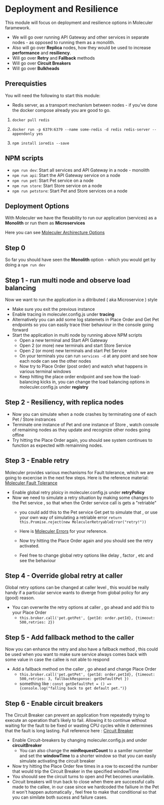 # Deployment and Resilience

This module will focus on deployment and resilience options in Moleculer faramework.
- We will go over running API Gateway and other services in separate nodes - as opposed to running them as a monolith.
- Also will go over **Replica** nodes, how they would be used to increase **performance** and **resiliency**.
- Will go over **Retry** and **Fallback** methods
- Will go over **Circuit Breakers** 
- Will go over **Bulkheads**  

## Prerequisties
You will need the following to start this module:
- Redis server, as a transport mechanism between nodes - if you've done the docker compose already you are good to go.
  
1. `docker pull redis`

2. `docker run -p 6379:6379 --name some-redis -d redis redis-server --appendonly yes`
  
3. `npm install ioredis --save`

## NPM scripts
- `npm run dev`: Start all services and API Gateway in a node - monolith 
- `npm run api`: Start the API Gateway service on a node 
- `npm run pet`: Start Pet service on a node 
- `npm run store`: Start Store service on a node 
- `npm run petstore`: Start Pet and Store services on a node  
  
## Deployment Options
With Moleculer we have the flexability to run our application (services) as a **Monolith** or run them as **Microservices** 

Here you can see [Moleculer Archirecture Options](https://moleculer.services/docs/0.14/clustering.html)

## Step 0 
So far you should have seen the **Monolith** option  - which you would get by doing a `npm run dev`

## Step 1 - run multi node and observe load balancing 
Now we want to run the application in a ditributed ( aka Microservice ) style 
- Make sure you exit the previous instance 
- Enable tracing in moleculer.config.js under **tracing**
- Alternatively you can add some log statemets in Place Order and Get Pet endpoints so you can easily trace thier behaviour in the console going forward
- Start the application in multi node by running above NPM scripts
  - Open a new terminal and Start API Gateway
  - Open 2 (or more) new terminals and start Store Service 
  - Open 2 (or more) new terminals and start Pet Service 
  - On your terminals you can run `services -d` at any point and see how each node can see the other nodes
  - Now try to Place Order (post order) and watch what happens in various terminal windows 
  - Keep hitting the place order endpoint and see how the load-balancing kicks in, you can change the load balancing options in moleculer.config.js under **registry**
  
## Step 2 - Resiliency, with replica nodes 
  - Now you can simulate when a node crashes by terminating one of each Pet / Store instrances
  - Terminate one instance of Pet and one instance of Store , watch console of remaining nodes as they update and recognize other nodes going offine 
  - Try hitting the Place Order again, you should see system continues to function as expected with remainning nodes.

## Step 3 - Enable retry 
Moleculer provides various mechanisms for Fault tolerance, which we are going to excercise in the next few steps. 
Here is the reference material: [Moleculer Fault Tolerance](https://moleculer.services/docs/0.13/fault-tolerance.html)

- Enable global retry ploicy in moleculer.config.js under **retryPolicy**
- Now we need to simulate a retry situation by making some changes to the Pet service , so that when the Order service call is gets a "retriable"
  - you could add this to the Pet service Get pet to simulate that , or use your own way of simulating a retriable error `return this.Promise.reject(new MoleculerRetryableError("retry!"))`
  
  - Here is [Moleculer Errors](https://moleculer.services/docs/0.12/errors.html#Base-error-classes) for your reference.
  - Now try hitting the Place Order again and you should see the retry activated.
  - Feel free to change global retry options like delay , factor , etc and see the behaviour 

## Step 4 - Override global retry at caller 
Global retry options can be changed at caller level , this would be really handy if a particular service wants to diverge from global policy for any (good) reason.

- You can overwrite the retry options at caller , go ahead and add this to your Place Order 
  - `this.broker.call('pet.getPet', {petId: order.petId}, {timeout: 500,retries: 2})`

## Step 5 - Add fallback method to the caller 
Now you can enhance the retry and also have a fallback method , this could be used when you want to make sure service always comes back with some value in case the callee is not able to respond 

- Add a fallback method on the caller , go ahead and change Place Order 
  - `this.broker.call('pet.getPet', {petId: order.petId}, {timeout: 500,retries: 3, fallbackResponse: getDefaultPet })`
  - something like : `const getDefaultPet = () => {console.log("falling back to get default pet.")}`

## Step 6 - Enable circuit breakers 
The Circuit Breaker can prevent an application from repeatedly trying to execute an operation that’s likely to fail. Allowing it to continue without waiting for the fault to be fixed or wasting CPU cycles while it determines that the fault is long lasting. Full reference here : [Circuit Breaker](https://moleculer.services/docs/0.13/fault-tolerance.html)

- Enable Circuit-breakers by changing moleculer.config.js and under **circuitBreaker**
  - You can also change the **minRequestCount** to a samller nummber  and set the **windowTime** to a shorter window so that you can easily simulate activating the circuit breaker 
- Now try hitting the Place Order few times in a row to exceed the number that would trip the Circuit Breaker in the specified windowTime 
- You shoould see the circuit turns to open and Pet becomes unavilable.
- Circuit breakers will trun back to close when there are successful calls made to the callee, in our case since we hardcoded the failiure in the Pet it won't happen automatically , feel free to make that conditional so that you can similate both sucess and failure cases.
  






